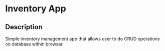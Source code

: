 # Inventory App

## Description

Simple inventory management app that allows user to do CRUD operations on database within browser.

